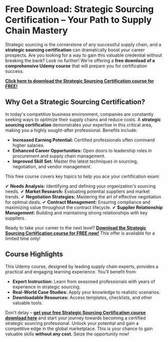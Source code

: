 # Free Download: Strategic Sourcing Certification – Your Path to Supply Chain Mastery

Strategic sourcing is the cornerstone of any successful supply chain, and a **strategic sourcing certification** can dramatically boost your career prospects. Are you looking for a way to gain this valuable credential without breaking the bank? Look no further! We're offering a **free download of a comprehensive Udemy course** that will prepare you for certification success.

[**Click here to download the Strategic Sourcing Certification course for FREE!**](https://udemywork.com/strategic-sourcing-certification)

## Why Get a Strategic Sourcing Certification?

In today's competitive business environment, companies are constantly seeking ways to optimize their supply chains and reduce costs. A **strategic sourcing certification** demonstrates your expertise in this critical area, making you a highly sought-after professional. Benefits include:

*   **Increased Earning Potential:** Certified professionals often command higher salaries.
*   **Enhanced Career Opportunities:** Open doors to leadership roles in procurement and supply chain management.
*   **Improved Skill Set:** Master the latest techniques in sourcing, negotiation, and vendor management.

This free course covers key topics to help you ace your certification exam:

✔ **Needs Analysis:** Identifying and defining your organization's sourcing needs.
✔ **Market Research:** Evaluating potential suppliers and market trends.
✔ **Negotiation Strategies:** Mastering the art of effective negotiation for optimal deals.
✔ **Contract Management:** Ensuring compliance and maximizing value throughout the contract lifecycle.
✔ **Supplier Relationship Management:** Building and maintaining strong relationships with key suppliers.

Ready to take your career to the next level? [**Download the Strategic Sourcing Certification course for FREE now!**](https://udemywork.com/strategic-sourcing-certification) This offer is available for a limited time only!

## Course Highlights

This Udemy course, designed by leading supply chain experts, provides a practical and engaging learning experience. You'll benefit from:

*   **Expert Instruction:** Learn from seasoned professionals with years of experience in strategic sourcing.
*   **Real-World Case Studies:** Apply your knowledge to realistic scenarios.
*   **Downloadable Resources:** Access templates, checklists, and other valuable tools.

Don't delay – [**get your free Strategic Sourcing Certification course download here**](https://udemywork.com/strategic-sourcing-certification) and start your journey towards becoming a certified strategic sourcing professional. Unlock your potential and gain a competitive edge in the global marketplace. This is your chance to gain valuable skills **without any cost.** Seize the opportunity now!
